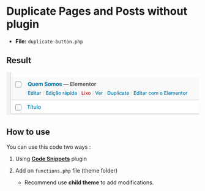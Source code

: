 # Duplicate **Pages** and **Posts** without plugin

* **File:** `duplicate-button.php`

## Result

<a href="#">
<img src="../../images/duplicate-button.png" alt="Duplicate Button" />
</a>

## How to use

You can use this code two ways :

1. Using **[Code Snippets](https://pt.wordpress.org/plugins/code-snippets/)** plugin
2. Add on `functions.php` file (theme folder)

   * Recommend use **child theme** to add modifications.
